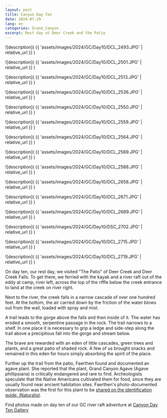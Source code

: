 ```yaml
---
layout: post
title: Canyon Day Ten
date: 2024-07-29
lang: en
categories: Grand_Canyon
excerpt: Rest day at Deer Creek and the Patio
---
```


![description](
  {{ 'assets/images/2024/GC/Day10/DCL_2493.JPG' | relative_url }}
)

![description](
  {{ 'assets/images/2024/GC/Day10/DCL_2501.JPG' | relative_url }}
)

![description](
  {{ 'assets/images/2024/GC/Day10/DCL_2513.JPG' | relative_url }}
)

![description](
  {{ 'assets/images/2024/GC/Day10/DCL_2536.JPG' | relative_url }}
)

![description](
  {{ 'assets/images/2024/GC/Day10/DCL_2550.JPG' | relative_url }}
)

![description](
  {{ 'assets/images/2024/GC/Day10/DCL_2559.JPG' | relative_url }}
)

![description](
  {{ 'assets/images/2024/GC/Day10/DCL_2564.JPG' | relative_url }}
)

![description](
  {{ 'assets/images/2024/GC/Day10/DCL_2569.JPG' | relative_url }}
)

![description](
  {{ 'assets/images/2024/GC/Day10/DCL_2588.JPG' | relative_url }}
)

![description](
  {{ 'assets/images/2024/GC/Day10/DCL_2658.JPG' | relative_url }}
)

![description](
  {{ 'assets/images/2024/GC/Day10/DCL_2671.JPG' | relative_url }}
)

![description](
  {{ 'assets/images/2024/GC/Day10/DCL_2689.JPG' | relative_url }}
)

![description](
  {{ 'assets/images/2024/GC/Day10/DSC_2702.JPG' | relative_url }}
)

![description](
  {{ 'assets/images/2024/GC/Day10/DCL_2715.JPG' | relative_url }}
)

![description](
  {{ 'assets/images/2024/GC/Day10/DCL_2719.JPG' | relative_url }}
)

On day ten, our rest day, we visited "The Patio" of Deer Creek and Deer Creek
Falls.  To get there, we ferried with the kayak and a river raft out of the
eddy at camp, river left, across the top of the riffle below the creek entrance
to land at the creek on river right.

Next to the river, the creek falls in a narrow cascade of over one hundred
feet. At the bottom, the air carried down by the friction of the water
blows out from the wall, loaded with spray and mist.

A trail leads to the gorge above the falls and then inside of it. The water
has eroded a smooth, serpentine passage in the rock. The trail narrows to
a shelf. In one place it is necessary to grip a ledge and side-step along
the trail above a precipitous fall into the gorge and stream below.

The brave are rewarded with an eden of little cascades, green trees and
plants, and a great patio of shaded rock. A few of us brought snacks and
remained in this eden for hours simply absorbing the spirit of the place.

Further up the trail from the patio, Faerthen found and documented an agave
plant. She reported that the plant, Grand Canyon Agave (Agave phillipsiana) is
critically endangered and rare to find.  Archeologists speculate that the
Native Americans cultivated them for food, since they are usually found near
ancient habitation sites.  Faerthen's photo-documented observation was the
first for this plant to be [shared on the identification guide,
iNaturalist][inat].

[inat]: https://www.inaturalist.org/observations/227414991

Find photos made on day ten of our GC river raft adventure at
[Canyon Day Ten Gallery](
  https://wbreeze.com/photo/gallery/20240620GC/Day10/index.html
)

